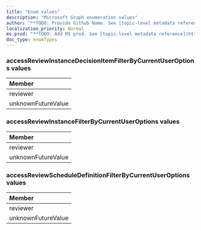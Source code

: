 ```yaml
---
title: "Enum values"
description: "Microsoft Graph enumeration values"
author: "**TODO: Provide Github Name. See [topic-level metadata reference](https://msgo.azurewebsites.net/add/document/guidelines/metadata.html#topic-level-metadata)**"
localization_priority: Normal
ms.prod: "**TODO: Add MS prod. See [topic-level metadata reference](https://msgo.azurewebsites.net/add/document/guidelines/metadata.html#topic-level-metadata)**"
doc_type: enumTypes
---
```


### accessReviewInstanceDecisionItemFilterByCurrentUserOptions values 



|Member|
|:---|
|reviewer|
|unknownFutureValue|

### accessReviewInstanceFilterByCurrentUserOptions values 



|Member|
|:---|
|reviewer|
|unknownFutureValue|

### accessReviewScheduleDefinitionFilterByCurrentUserOptions values 



|Member|
|:---|
|reviewer|
|unknownFutureValue|

